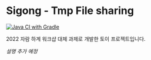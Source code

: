 # Sigong - Tmp File sharing

[![Java CI with Gradle](https://github.com/hrabit64/sigong/actions/workflows/gradle.yml/badge.svg)](https://github.com/hrabit64/sigong/actions/workflows/gradle.yml)

2022 자람 하계 워크샵 대체 과제로 개발한 토이 프로젝트입니다.

*설명 추가 예정*